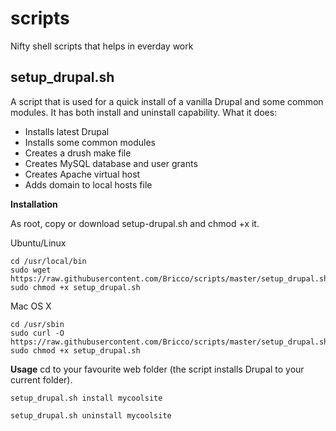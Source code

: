 scripts
=======

Nifty shell scripts that helps in everday work

## setup_drupal.sh
A script that is used for a quick install of a vanilla Drupal and some common modules. It has both install and uninstall capability.
What it does:
* Installs latest Drupal
* Installs some common modules
* Creates a drush make file
* Creates MySQL database and user grants
* Creates Apache virtual host
* Adds domain to local hosts file

**Installation**

As root, copy or download setup-drupal.sh and chmod +x it.

Ubuntu/Linux
```
cd /usr/local/bin
sudo wget https://raw.githubusercontent.com/Bricco/scripts/master/setup_drupal.sh
sudo chmod +x setup_drupal.sh
```

Mac OS X
```
cd /usr/sbin
sudo curl -O https://raw.githubusercontent.com/Bricco/scripts/master/setup_drupal.sh
sudo chmod +x setup_drupal.sh
```

**Usage**
cd to your favourite web folder (the script installs Drupal to your current folder). 
```
setup_drupal.sh install mycoolsite
```
```
setup_drupal.sh uninstall mycoolsite
```

